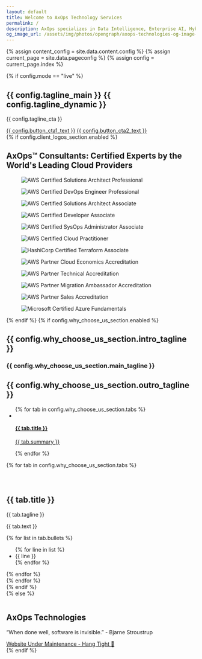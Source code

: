 ```yaml
---
layout: default
title: Welcome to AxOps Technology Services
permalink: /
description: AxOps specializes in Data Intelligence, Enterprise AI, Hybrid Cloud Computing, and FinTech Solutions. We expedite your journey from idea to execution 🎯
og_image_url: /assets/img/photos/opengraph/axops-technologies-og-image-v1.jpg
---
```

{% assign content_config = site.data.content.config %}
{% assign current_page = site.data.pageconfig %}
{% assign config = current_page.index %}

  <div class="content-wrapper">
    <!-- .content-wrapper -->
    {% if config.mode == "live" %}
    <section class="wrapper bg-light">
      <div class="container pt-10 pb-12 pt-md-14 pb-md-17">
        <div class="row gx-lg-8 gx-xl-12 gy-10 align-items-center">
          <div class="col-md-10 offset-md-1 offset-lg-0 col-lg-5 mt-lg-n2 text-center text-lg-start order-2 order-lg-0" data-cues="slideInDown" data-group="page-title" data-delay="0">
            <h1 class="display-2 mb-5 mx-md-10 mx-lg-0">{{ config.tagline_main }} <span class="text-primary">{{ config.tagline_dynamic }}</span></h1>
            <p class="lead fs-lg mb-7">{{ config.tagline_cta }}</p>
            <div class="d-flex justify-content-center justify-content-lg-start" data-cues="slideInDown" data-group="page-title-buttons" data-delay="0">
              <span><a href="{{ config.button_cta1_url }}" aria-label="{{ config.button_cta1_aria_label }}" class="btn btn-lg btn-primary rounded me-2">{{ config.button_cta1_text }}</a></span>
              <span><a href="{{ config.button_cta2_url }}" aria-label="{{ config.button_cta2_aria_label }}" class="btn btn-lg btn-green rounded" style="margin-right: 0.6em; margin-bottom: 0.6em;">{{ config.button_cta2_text }}</a></span>
              <!-- <span><a href="{{ config.button_cta3_url }}" class="btn btn-lg btn-soft-ash rounded">{{ config.button_cta3_text }}</a></span> -->
            </div>
          </div>
          <!-- /column -->
          <div class="col-lg-7">
            <div class="row">
              <div class="col-3 offset-1 offset-lg-0 col-lg-4 d-flex flex-column" data-cues="zoomIn" data-group="col-start" data-delay="0">
                <div class="ms-auto mt-auto"><a href="{{ site.url }}{{ site.above-the-fold-right-link }}" aria-label="{{ config.button_cta1_aria_label }}"><img class="img-fluid rounded shadow-lg" src="{{ config.above_the_fold_images.left-top-2 }}" srcset="{{ config.above_the_fold_images.left-top-2-srcset }}" alt="" /></a></div>
                <div class="ms-auto mt-5"><a href="{{ site.url }}{{ site.above-the-fold-right-link }}" aria-label="{{ config.button_cta1_aria_label }}"><img class="img-fluid rounded shadow-lg" src="{{ config.above_the_fold_images.left-top }}" srcset="{{ config.above_the_fold_images.left-top-srcset }}" alt="" /></a></div>
                <div class="ms-auto mt-5 mb-10"><a href="{{ site.url }}{{ site.above-the-fold-right-link }}" aria-label="{{ config.button_cta1_aria_label }}"><img class="img-fluid rounded shadow-lg" src="{{ config.above_the_fold_images.left-bottom }}" srcset="{{ config.above_the_fold_images.left-bottom-srcset }}" alt="" /></a></div>
              </div>
              <!-- /column -->
              <div class="col-4 col-lg-5" data-cue="zoomIn">
                <div><a href="{{ site.url }}{{ site.above-the-fold-right-link }}" aria-label="{{ config.button_cta1_aria_label }}"><img class="w-100 img-fluid rounded shadow-lg" src="{{ config.above_the_fold_images.middle }}" srcset="{{ config.above_the_fold_images.middle-srcset }}" alt="" /></a></div>
              </div>
              <!-- /column -->
              <div class="col-3 d-flex flex-column" data-cues="zoomIn" data-group="col-end" data-delay="0">
                <div class="mt-auto"><a href="{{ site.url }}{{ site.above-the-fold-right-link }}" aria-label="{{ config.button_cta1_aria_label }}"><img class="img-fluid rounded shadow-lg" src="{{ config.above_the_fold_images.right-top }}" srcset="{{ config.above_the_fold_images.right-top-srcset }}" alt="" /></a></div>
                <div class="mt-5"><a href="{{ site.url }}{{ site.above-the-fold-right-link }}" aria-label="{{ config.button_cta1_aria_label }}"><img class="img-fluid rounded shadow-lg" src="{{ config.above_the_fold_images.right-middle }}" srcset="{{ config.above_the_fold_images.right-middle-srcset }}" alt="" /></a></div>
                <div class="mt-5 mb-10"><a href="{{ site.url }}{{ site.above-the-fold-right-link }}" aria-label="{{ config.button_cta1_aria_label }}"><img class="img-fluid rounded shadow-lg" src="{{ config.above_the_fold_images.right-bottom }}" srcset="{{ config.above_the_fold_images.right-bottom-srcset }}" alt="" /></a></div>
              </div>
              <!-- /column -->
            </div>
            <!-- /.row -->
          </div>
          <!-- /column -->
        </div>
        <!-- /.row -->
      </div>
      <!-- /.container -->
    </section>
    <!-- /section -->
    <section class="wrapper bg-light">
      <!-- <div class="container py-14 pt-md-17 pb-md-25"> -->
      <div class="container py-0">
        {% if config.client_logos_section.enabled %}
        <h2 class="fs-15 text-uppercase text-muted text-center mb-8">AxOps™ Consultants: Certified Experts by the World's Leading Cloud Providers</h2>
        <div class="px-lg-5 mb-14 mb-md-19">
          <div class="row gx-0 gx-md-8 gx-xl-12 gy-8 align-items-center">
            <div class="col-4 col-md-2">
              <figure class="px-5 px-md-0 px-lg-2 px-xl-3 px-xxl-4"><img src="./assets/img/badges/aws-certified-solutions-architect-professional.webp" alt="AWS Certified Solutions Architect Professional" /></figure>
            </div>
            <!--/column -->
            <div class="col-4 col-md-2">
              <figure class="px-5 px-md-0 px-lg-2 px-xl-3 px-xxl-4"><img src="./assets/img/badges/aws-certified-devops-engineer-professional.webp" alt="AWS Certified DevOps Engineer Professional" /></figure>
            </div>
            <!--/column -->
            <div class="col-4 col-md-2">
              <figure class="px-5 px-md-0 px-lg-2 px-xl-3 px-xxl-4"><img src="./assets/img/badges/aws-certified-solutions-architect-associate.webp" alt="AWS Certified Solutions Architect Associate" /></figure>
            </div>
            <!--/column -->
            <div class="col-4 col-md-2">
              <figure class="px-5 px-md-0 px-lg-2 px-xl-3 px-xxl-4"><img src="./assets/img/badges/aws-certified-developer-associate.webp" alt="AWS Certified Developer Associate" /></figure>
            </div>
            <!--/column -->
            <div class="col-4 col-md-2">
              <figure class="px-5 px-md-0 px-lg-2 px-xl-3 px-xxl-4"><img src="./assets/img/badges/aws-certified-sysops-administrator-associate.webp" alt="AWS Certified SysOps Administrator Associate" /></figure>
            </div>
            <!--/column -->
            <div class="col-4 col-md-2">
              <figure class="px-5 px-md-0 px-lg-2 px-xl-3 px-xxl-4"><img src="./assets/img/badges/aws-certified-cloud-practitioner.webp" alt="AWS Certified Cloud Practitioner" /></figure>
            </div>
            <!--/column -->
            <div class="col-4 col-md-2">
              <figure class="px-5 px-md-0 px-lg-2 px-xl-3 px-xxl-4"><img src="./assets/img/badges/hashicorp-certified-terraform-associate.webp" alt="HashiCorp Certified Terraform Associate" /></figure>
            </div>
            <!--/column -->
            <div class="col-4 col-md-2">
              <figure class="px-5 px-md-0 px-lg-2 px-xl-3 px-xxl-4"><img src="./assets/img/badges/aws-partner-accreditation-cloud-economics.webp" alt="AWS Partner Cloud Economics Accreditation " /></figure>
            </div>
            <!--/column -->
            <div class="col-4 col-md-2">
              <figure class="px-5 px-md-0 px-lg-2 px-xl-3 px-xxl-4"><img src="./assets/img/badges/aws-partner-accreditation-technical.webp" alt="AWS Partner Technical Accreditation" /></figure>
            </div>
            <!--/column -->
            <div class="col-4 col-md-2">
              <figure class="px-5 px-md-0 px-lg-2 px-xl-3 px-xxl-4"><img src="./assets/img/badges/aws-partner-migration-sales-essentials.webp" alt="AWS Partner Migration Ambassador Accreditation" /></figure>
            </div>
            <!--/column -->
            <div class="col-4 col-md-2">
              <figure class="px-5 px-md-0 px-lg-2 px-xl-3 px-xxl-4"><img src="./assets/img/badges/aws-partner-accreditation-sales.webp" alt="AWS Partner Sales Accreditation" /></figure>
            </div>
            <!--/column -->
            <div class="col-4 col-md-2">
              <figure class="px-5 px-md-0 px-lg-2 px-xl-3 px-xxl-4"><img src="./assets/img/badges/microsoft-certified-azure-fundamentals.webp" alt="Microsoft Certified Azure Fundamentals" /></figure>
            </div>
            <!--/column -->
          </div>
          <!--/.row -->
        </div>
        {% endif %}
        <!-- /div -->
        {% if config.why_choose_us_section.enabled %}
        <div class="row">
          <div class="col-md-10 offset-md-1 col-lg-8 offset-lg-2 mx-auto text-center">
            <h2 class="fs-15 text-uppercase text-muted mb-3">{{ config.why_choose_us_section.intro_tagline }}</h2>
            <h3 class="display-4 mb-10 px-xl-10 px-xxl-15">{{ config.why_choose_us_section.main_tagline }}</h3>
            <h2 class="fs-15 text-uppercase text-muted mb-3">{{ config.why_choose_us_section.outro_tagline }}</h2>
          </div>
          <!-- /column -->
        </div>
        <!-- /.row -->
        <ul class="nav nav-tabs nav-tabs-bg nav-tabs-shadow-lg d-flex justify-content-between nav-justified flex-lg-row flex-column">
          {% for tab in config.why_choose_us_section.tabs %}
          <li class="nav-item"> <a class="{{ tab.a_class }}" data-bs-toggle="tab" href="#{{ tab.id }}">
              <div><img src="{{ tab.svg_src }}" class="{{ tab.svg_class }}" alt="" /></div>
              <div>
                <h4 class="mb-1">{{ tab.title }}</h4>
                <p>{{ tab.summary }}</p>
              </div>
            </a> </li>
          {% endfor %}
        </ul>
        <!-- /.nav-tabs -->
        <div class="tab-content mt-6 mt-lg-8 mb-md-9">
          {% for tab in config.why_choose_us_section.tabs %}
          <div class="{{ tab.div_class }}" id="{{ tab.id }}">
            <div class="row gx-lg-8 gx-xl-12 gy-10 align-items-center">
              <div class="col-lg-6 position-relative order-lg-2">
                <div class="shape bg-dot primary rellax w-16 h-20" data-rellax-speed="1" style="top: 3rem; left: 5.5rem"></div>
                <div class="overlap-grid overlap-grid-2">
                  <div class="item">
                    <figure class="rounded shadow"><img src="{{ tab.image1_src }}" srcset="{{ tab.image1_srcset }}" alt=""></figure>
                  </div>
                  <div class="item">
                    <figure class="rounded shadow"><img src="{{ tab.image2_src }}" srcset="{{ tab.image2_srcset }}" alt=""></figure>
                  </div>
                </div>
              </div>
              <!--/column -->
              <div class="col-lg-6">
                <img src="{{ tab.tabsvg_src }}" class="svg-inject icon-svg icon-svg-md mb-4" alt="" />
                <h2 class="display-4 mb-3">{{ tab.title }}</h2>
                <p class="lead fs-lg">{{ tab.tagline }}</p>
                <p class="mb-6">{{ tab.text }}</p>
                <div class="row gy-3 gx-xl-8">
                  {% for list in tab.bullets %}
                  <div class="col-xl-6">
                    <ul class="icon-list bullet-bg bullet-soft-primary mb-0">
                      {% for line in list %}
                      <li><span><i class="uil uil-check"></i></span><span>{{ line }}</span></li>
                      {% endfor %}
                    </ul>
                  </div>
                  <!--/column -->
                  {% endfor %}
                </div>
                <!--/.row -->
              </div>
              <!--/column -->
            </div>
            <!--/.row -->
          </div>
          <!--/.tab-pane -->
          {% endfor %}
        </div>
        {% endif %}
        <!-- /.tab-content -->
      </div>
      <!-- /.container -->
    </section>
    <!-- /section - CLIENTS -->
    {% else %}
    <section class="wrapper bg-light">
        <div class="container pt-12 pt-md-14 pb-14 pb-md-16">
          <div class="row">
            <div class="col-lg-9 col-xl-8 mx-auto">
              <figure class="mb-10"><img class="img-fluid" src="{{ site.url }}/assets/img/axops-640x448.png" alt=""></figure>
            </div>
            <!-- /column -->
            <div class="col-lg-8 col-xl-7 col-xxl-6 mx-auto text-center">
              <h1 class="mb-3">AxOps Technologies</h1>
              <p class="lead mb-7 px-md-12 px-lg-5 px-xl-7">“When done well, software is invisible.” - Bjarne Stroustrup</p>
              <a href="#" class="btn btn-primary rounded-pill">Website Under Maintenance - Hang Tight &#128578;</a>
            </div>
            <!-- /column -->
          </div>
          <!-- /.row -->
        </div>
        <!-- /.container -->
      </section>
      <!-- /section -->
    {% endif %}
  </div>
  <!-- /.content-wrapper -->
  